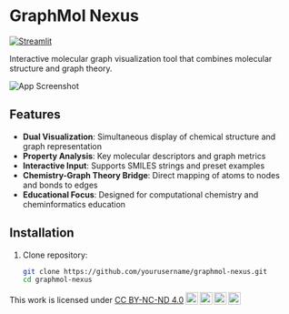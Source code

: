 # GraphMol Nexus

[![Streamlit](https://static.streamlit.io/badges/streamlit_badge_black_white.svg)](https://graphmol-nexus.streamlit.app)

Interactive molecular graph visualization tool that combines molecular structure and graph theory.

![App Screenshot]([https://graphmol-nexus.streamlit.app/~/+/media/5c40900c7a5678658471c8b9aa327a92ae31b52c030b06172ec17cf9.png])

## Features

- **Dual Visualization**: Simultaneous display of chemical structure and graph representation
- **Property Analysis**: Key molecular descriptors and graph metrics
- **Interactive Input**: Supports SMILES strings and preset examples
- **Chemistry-Graph Theory Bridge**: Direct mapping of atoms to nodes and bonds to edges
- **Educational Focus**: Designed for computational chemistry and cheminformatics education

## Installation

1. Clone repository:
   ```bash
   git clone https://github.com/yourusername/graphmol-nexus.git
   cd graphmol-nexus

<p xmlns:cc="http://creativecommons.org/ns#" >This work is licensed under <a href="https://creativecommons.org/licenses/by-nc-nd/4.0/?ref=chooser-v1" target="_blank" rel="license noopener noreferrer" style="display:inline-block;">CC BY-NC-ND 4.0<img style="height:22px!important;margin-left:3px;vertical-align:text-bottom;" src="https://mirrors.creativecommons.org/presskit/icons/cc.svg?ref=chooser-v1" alt=""><img style="height:22px!important;margin-left:3px;vertical-align:text-bottom;" src="https://mirrors.creativecommons.org/presskit/icons/by.svg?ref=chooser-v1" alt=""><img style="height:22px!important;margin-left:3px;vertical-align:text-bottom;" src="https://mirrors.creativecommons.org/presskit/icons/nc.svg?ref=chooser-v1" alt=""><img style="height:22px!important;margin-left:3px;vertical-align:text-bottom;" src="https://mirrors.creativecommons.org/presskit/icons/nd.svg?ref=chooser-v1" alt=""></a></p>
